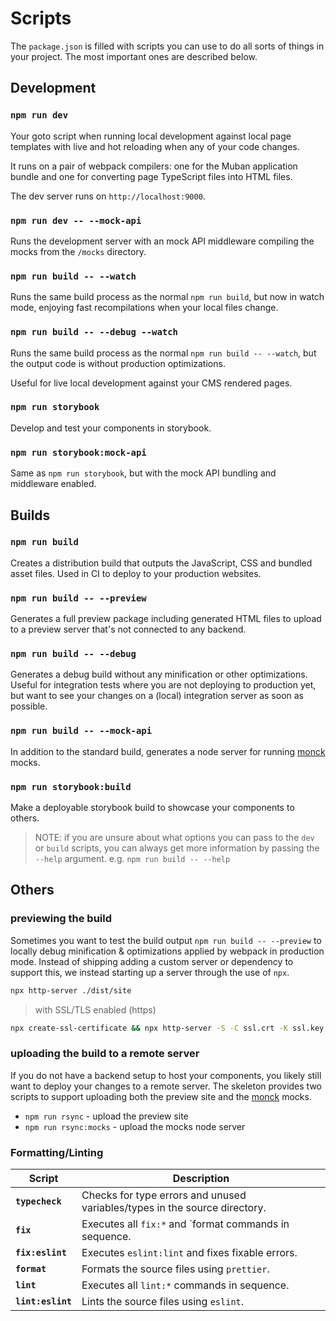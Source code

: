 # Scripts

The `package.json` is filled with scripts you can use to do all sorts of things in your project. The most important
ones are described below.

## Development

### `npm run dev`

Your goto script when running local development against local page templates with live and hot reloading when any of
your code changes.

It runs on a pair of webpack compilers: one for the Muban application bundle and one for converting page TypeScript files into HTML files.

The dev server runs on `http://localhost:9000`.

### `npm run dev -- --mock-api`

Runs the development server with an mock API middleware compiling the mocks from the `/mocks` directory.

### `npm run build -- --watch`

Runs the same build process as the normal `npm run build`, but now in watch mode, enjoying fast recompilations when
your local files change.

### `npm run build -- --debug --watch`

Runs the same build process as the normal `npm run build -- --watch`, but the output code is without production optimizations.

Useful for live local development against your CMS rendered pages.

### `npm run storybook`

Develop and test your components in storybook.

### `npm run storybook:mock-api`

Same as `npm run storybook`, but with the mock API bundling and middleware enabled.

## Builds

### `npm run build`

Creates a distribution build that outputs the JavaScript, CSS and bundled asset files. Used in CI to deploy to your production websites.

### `npm run build -- --preview`

Generates a full preview package including generated HTML files to upload to a preview server that's not connected to
any backend.

### `npm run build -- --debug`

Generates a debug build without any minification or other optimizations. Useful for integration tests
where you are not deploying to production yet, but want to see your changes on a (local) integration server as soon
as possible.

### `npm run build -- --mock-api`

In addition to the standard build, generates a node server for running [monck](https://github.com/mediamonks/monck) mocks.

### `npm run storybook:build`

Make a deployable storybook build to showcase your components to others.

> NOTE: if you are unsure about what options you can pass to the `dev` or `build` scripts, you can always get more information
> by passing the `--help` argument. e.g. `npm run build -- --help`

## Others

### previewing the build

Sometimes you want to test the build output `npm run build -- --preview` to locally debug minification & optimizations applied by webpack in production mode.
Instead of shipping adding a custom server or dependency to support this, we instead starting up a server through the use of `npx`.

```bash
npx http-server ./dist/site
```

> with SSL/TLS enabled (https)

```bash
npx create-ssl-certificate && npx http-server -S -C ssl.crt -K ssl.key
```

### uploading the build to a remote server

If you do not have a backend setup to host your components, you likely still want to deploy your changes to a remote server.
The skeleton provides two scripts to support uploading both the preview site and the [monck](https://github.com/mediamonks/monck) mocks.

- `npm run rsync` - upload the preview site
- `npm run rsync:mocks` - upload the mocks node server

### Formatting/Linting

| Script            | Description                                                                |
| ----------------- | -------------------------------------------------------------------------- |
| **`typecheck`**   | Checks for type errors and unused variables/types in the source directory. |
| **`fix`**         | Executes all `fix:*` and `format commands in sequence.                     |
| **`fix:eslint`**  | Executes `eslint:lint` and fixes fixable errors.                           |
| **`format`**      | Formats the source files using `prettier`.                                 |
| **`lint`**        | Executes all `lint:*` commands in sequence.                                |
| **`lint:eslint`** | Lints the source files using `eslint`.                                     |
